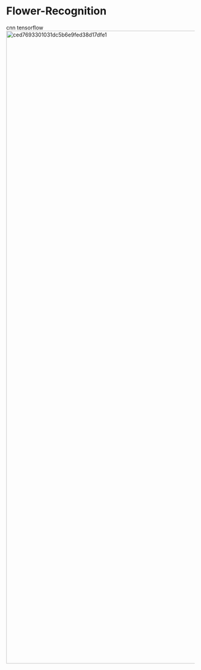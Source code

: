 # Flower-Recognition
cnn tensorflow
<img width="2854" height="1691" alt="ced7693301031dc5b6e9fed38d17dfe1" src="https://github.com/user-attachments/assets/3832c969-f09e-4655-b53b-81bb5f956fc1" />
